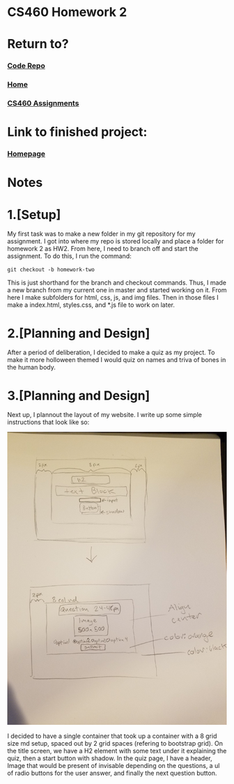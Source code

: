 # CS460 Homework 2

# Return to?
### [Code Repo](https://github.com/Alex-Bishop1296/Alex-Bishop1296.github.io) 
### [Home](../index.md) 
### [CS460 Assignments](cls-cs460.md) 

# Link to finished project:

### [Homepage](http://alex-bishop1296.github.io/HW2/html/index.html)

# Notes

# 1.[Setup] 
My first task was to make a new folder in my git repository for my assignment. I got into where my repo is stored locally and place a folder for homework 2 as HW2. From here, I need to branch off and start the assignment. To do this, I run the command:
```
git checkout -b homework-two
```
This is just shorthand for the branch and checkout commands. Thus, I made a new branch from my current one in master and started working on it. From here I make subfolders for html, css, js, and img files. Then in those files I make a index.html, styles.css, and *.js file to work on later.

# 2.[Planning and Design]
After a period of deliberation, I decided to make a quiz as my project. To make it more holloween themed I would quiz on names and triva of bones in the human body.

# 3.[Planning and Design]
Next up, I plannout the layout of my website. I write up some simple instructions that look like so:

![Simple Layout Drawing](example/hw2Draft.jpg)

I decided to have a single container that took up a container with a 8 grid size md setup, spaced out by 2 grid spaces (refering to bootstrap grid). On the title screen, we have a H2 element with some text under it explaining the quiz, then a start button with shadow. In the quiz page, I have a header, Image that would be present of invisable depending on the questions, a ul of radio buttons for the user answer, and finally the next question button.
